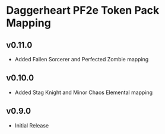 # Daggerheart PF2e Token Pack Mapping

## v0.11.0
- Added Fallen Sorcerer and Perfected Zombie mapping

## v0.10.0
- Added Stag Knight and Minor Chaos Elemental mapping

## v0.9.0
- Initial Release
